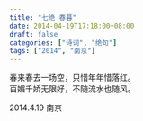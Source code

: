 ```yaml
---
title: "七绝 春暮"
date: 2014-04-19T17:18:00+08:00
draft: false
categories: ["诗词", "绝句"]
tags: ["2014", "南京"]
---
```


春来春去一场空，只惜年年惜落红。  
百媚千娇无限好，不随流水也随风。  

2014.4.19 南京  
